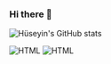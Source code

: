 ### Hi there 👋

<!--
**hbaydemir/hbaydemir** is a ✨ _special_ ✨ repository because its `README.md` (this file) appears on your GitHub profile.

Here are some ideas to get you started:

- 🔭 I’m currently working on ...
- 🌱 I’m currently learning ...
- 👯 I’m looking to collaborate on ...
- 🤔 I’m looking for help with ...
- 💬 Ask me about ...
- 📫 How to reach me: ...
- 😄 Pronouns: ...
- ⚡ Fun fact: ...
-->

![Hüseyin's GitHub stats](https://github-readme-stats.vercel.app/api?username=hbaydemir&show_icons=true&theme=radical)

![HTML](https://img.shields.io/badge/HTML-239120?style=for-the-badge&logo=html5&logoColor=white) ![HTML](https://img.shields.io/badge/CSS-239120?&style=for-the-badge&logo=css3&logoColor=white)

